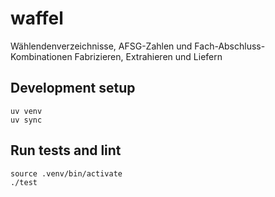 # waffel
Wählendenverzeichnisse, AFSG-Zahlen und Fach-Abschluss-Kombinationen Fabrizieren, Extrahieren und Liefern

## Development setup

```shell
uv venv
uv sync
```

## Run tests and lint

```shell
source .venv/bin/activate
./test
```
